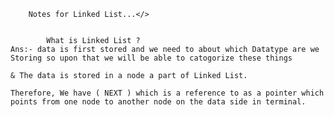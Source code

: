 


        Notes for Linked List...</>


            What is Linked List ?
    Ans:- data is first stored and we need to about which Datatype are we Storing so upon that we will be able to catogorize these things 

    & The data is stored in a node a part of Linked List.

    Therefore, We have ( NEXT ) which is a reference to as a pointer which points from one node to another node on the data side in terminal.